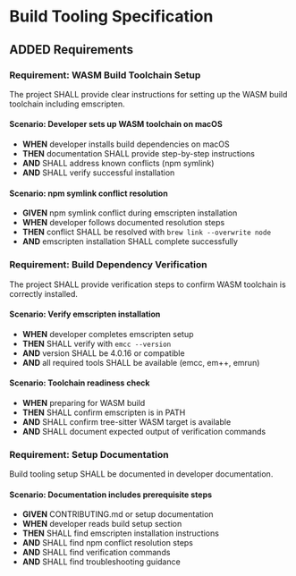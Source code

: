 # Build Tooling Specification

## ADDED Requirements

### Requirement: WASM Build Toolchain Setup
The project SHALL provide clear instructions for setting up the WASM build toolchain including emscripten.

#### Scenario: Developer sets up WASM toolchain on macOS
- **WHEN** developer installs build dependencies on macOS
- **THEN** documentation SHALL provide step-by-step instructions
- **AND** SHALL address known conflicts (npm symlink)
- **AND** SHALL verify successful installation

#### Scenario: npm symlink conflict resolution
- **GIVEN** npm symlink conflict during emscripten installation
- **WHEN** developer follows documented resolution steps
- **THEN** conflict SHALL be resolved with `brew link --overwrite node`
- **AND** emscripten installation SHALL complete successfully

### Requirement: Build Dependency Verification
The project SHALL provide verification steps to confirm WASM toolchain is correctly installed.

#### Scenario: Verify emscripten installation
- **WHEN** developer completes emscripten setup
- **THEN** SHALL verify with `emcc --version`
- **AND** version SHALL be 4.0.16 or compatible
- **AND** all required tools SHALL be available (emcc, em++, emrun)

#### Scenario: Toolchain readiness check
- **WHEN** preparing for WASM build
- **THEN** SHALL confirm emscripten is in PATH
- **AND** SHALL confirm tree-sitter WASM target is available
- **AND** SHALL document expected output of verification commands

### Requirement: Setup Documentation
Build tooling setup SHALL be documented in developer documentation.

#### Scenario: Documentation includes prerequisite steps
- **GIVEN** CONTRIBUTING.md or setup documentation
- **WHEN** developer reads build setup section
- **THEN** SHALL find emscripten installation instructions
- **AND** SHALL find npm conflict resolution steps
- **AND** SHALL find verification commands
- **AND** SHALL find troubleshooting guidance
